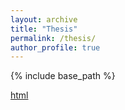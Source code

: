 ```yaml
---
layout: archive
title: "Thesis"
permalink: /thesis/
author_profile: true
---
```


{% include base_path %}

[html][html]

[html]: {{site.url}}/thesis/yyang173-thesis.html
